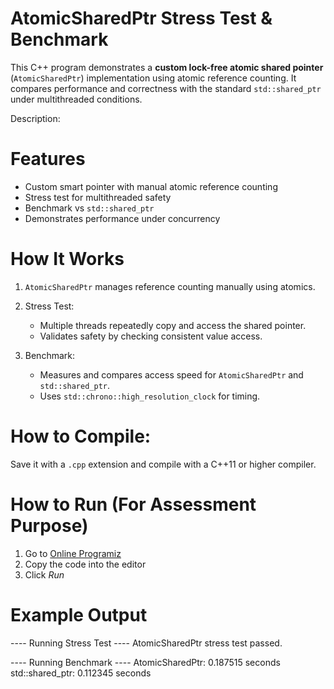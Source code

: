 # AtomicSharedPtr Stress Test & Benchmark

This C++ program demonstrates a **custom lock-free atomic shared pointer** (`AtomicSharedPtr`) implementation using atomic reference counting. It compares performance and correctness with the standard `std::shared_ptr` under multithreaded conditions.

Description:


# Features

- Custom smart pointer with manual atomic reference counting
- Stress test for multithreaded safety
- Benchmark vs `std::shared_ptr`
- Demonstrates performance under concurrency

# How It Works

1. `AtomicSharedPtr` manages reference counting manually using atomics.
2. Stress Test:
   - Multiple threads repeatedly copy and access the shared pointer.
   - Validates safety by checking consistent value access.

3. Benchmark:
   - Measures and compares access speed for `AtomicSharedPtr` and `std::shared_ptr`.
   - Uses `std::chrono::high_resolution_clock` for timing.

# How to Compile:

Save it with a `.cpp` extension and compile with a C++11 or higher compiler.



# How to Run (For Assessment Purpose)

1. Go to [Online Programiz](https://www.programiz.com/cpp-programming/online-compiler/)
2. Copy the code into the editor
3. Click *Run*


# Example Output
---- Running Stress Test ----
AtomicSharedPtr stress test passed.

---- Running Benchmark ----
 AtomicSharedPtr: 0.187515 seconds
 std::shared_ptr: 0.112345 seconds





